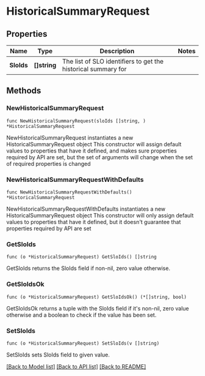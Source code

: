 # HistoricalSummaryRequest

## Properties

Name | Type | Description | Notes
------------ | ------------- | ------------- | -------------
**SloIds** | **[]string** | The list of SLO identifiers to get the historical summary for | 

## Methods

### NewHistoricalSummaryRequest

`func NewHistoricalSummaryRequest(sloIds []string, ) *HistoricalSummaryRequest`

NewHistoricalSummaryRequest instantiates a new HistoricalSummaryRequest object
This constructor will assign default values to properties that have it defined,
and makes sure properties required by API are set, but the set of arguments
will change when the set of required properties is changed

### NewHistoricalSummaryRequestWithDefaults

`func NewHistoricalSummaryRequestWithDefaults() *HistoricalSummaryRequest`

NewHistoricalSummaryRequestWithDefaults instantiates a new HistoricalSummaryRequest object
This constructor will only assign default values to properties that have it defined,
but it doesn't guarantee that properties required by API are set

### GetSloIds

`func (o *HistoricalSummaryRequest) GetSloIds() []string`

GetSloIds returns the SloIds field if non-nil, zero value otherwise.

### GetSloIdsOk

`func (o *HistoricalSummaryRequest) GetSloIdsOk() (*[]string, bool)`

GetSloIdsOk returns a tuple with the SloIds field if it's non-nil, zero value otherwise
and a boolean to check if the value has been set.

### SetSloIds

`func (o *HistoricalSummaryRequest) SetSloIds(v []string)`

SetSloIds sets SloIds field to given value.



[[Back to Model list]](../README.md#documentation-for-models) [[Back to API list]](../README.md#documentation-for-api-endpoints) [[Back to README]](../README.md)


